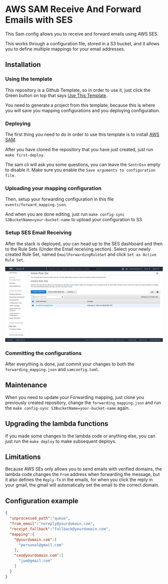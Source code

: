 # AWS SAM Receive And Forward Emails with SES
This Sam config allows you to receive and forward emails using AWS SES.

This works through a configuration file, stored in a S3 bucket, and it allows you to define multiple mappings for your email addresses.

## Installation
### Using the template
This repository is a Github Template, so in order to use it, just click the Green button on top that says [Use This Template](https://github.com/G4brym/AWS-SAM-receive-and-forward-emails/generate).

You need to generate a project from this template, because this is where you will save you mapping configurations and you deploying configuration.

### Deploying
The first thing you need to do in order to use this template is to install [AWS SAM](https://docs.aws.amazon.com/serverless-application-model/latest/developerguide/serverless-sam-cli-install.html).

After you have cloned the repository that you have just created, just run `make first-deploy`.

The sam cli will ask you some questions, you can leave the `SentrDsn` empty to disable it.
Make sure you enable the `Save arguments to configuration file`.

### Uploading your mapping configuration
Then, setup your forwarding configuration in this file `events/forward_mapping.json`.

And when you are done editing, just run `make config-sync S3BucketName=your-bucket-name` to upload your configuration to S3.

### Setup SES Email Receiving
After the stack is deployed, you can head up to the SES dashboard and then to the Rule Sets (Under the Email receiving section).
Select your newly created Rule Set, named `EmailForwardingRuleSet` and click `Set as Active Rule Set`.

![Setup ses rule sets](ses-config.png)

### Committing the configurations
After everything is done, just commit your changes to both the `forwarding_mapping.json` and `samconfig.toml`.


## Maintenance
When you need to update your Forwarding mapping, just clone you previously created repository, change the `forwarding_mapping.json`
and run the `make config-sync S3BucketName=your-bucket-name` again.

## Upgrading the lambda functions
If you made some changes to the lambda code or anything else, you can just run the `make deploy`
to make subsequent deploys.

## Limitations
Because AWS SEs only allows you to send emails with verified domains, the lambda code changes the `From` address
when forwarding the message, but it also defines the `Reply-To` in the emails, for when you click the reply in
your gmail, the gmail will automatically set the email to the correct domain.

## Configuration example
```json
{
  "unprocessed_path":"queue",
  "from_email":"noreply@yourdomain.com",
  "receipt_fallback":"fallback@yourdomain.com",
  "mapping":{
    "@yourdomain.com":[
      "personal@gmail.com"
    ],
    "ceo@yourdomain.com":[
      "joe@gmail.com"
    ]
  }
}

```

